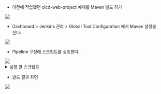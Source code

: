 * 이전에 작업했던 cicd-web-project 예제를 Maven 빌드 하기

<img src="./img/157.png">

* Dashboard > Jenkins 관리 > Global Tool Configuration 에서 Maven 설정을 한다.

<img src="./img/158.png">

* Pipeline 구성에 스크립트를 설정한다.

<img src="./img/159.png">

<details>
<summary>설정 한 스크립트</summary>
<div markdown="1">

```
pipeline {
    agent any
    tools {
        maven 'Maven3.8.5'
    }
    stages {
        stage('github clone') {
            steps {
                git branch: 'main', url: 'https://github.com/joneconsulting/cicd-web-project'
            }
        }

        stage('build') {
            steps {
                sh '''
                    echo build start
                    mvn clean compile package -DskipTests=true
                '''
            }
        }
    }
}
```

</div>
</details>

* 빌드 결과 화면

<img src="./img/160.png">
